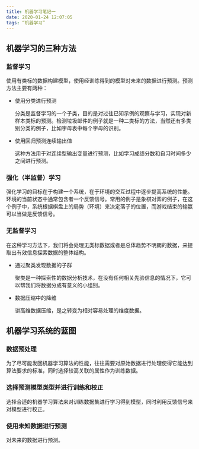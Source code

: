 ```yaml
---
title: 机器学习笔记一
date: 2020-01-24 12:07:05
tags: “机器学习”
---
```


## 机器学习的三种方法

### 监督学习

使用有类标的数据构建模型，使用经训练得到的模型对未来的数据进行预测。预测方法主要有两种：



<!--  More -->



+ 使用分类进行预测

  分类是监督学习的一个子类，目的是对过往已知示例的观察与学习，实现对新样本类标的预测。检测垃圾邮件的例子就是一种二类标的方法，当然还有多类别分类的例子，比如字母表中每个字母的识别。

+ 使用回归预测连续输出值

  这种方法用于对连续型输出变量进行预测，比如学习成绩分数和自习时间多少之间进行预测。

### 强化（半监督）学习

强化学习的目标在于构建一个系统，在于环境的交互过程中逐步提高系统的性能。环境的当前状态中通常包含者一个反馈信号。常用的例子是象棋对弈的例子，在这个例子中，系统根据棋盘上的局势（环境）来决定落子的位置，而游戏结束的输赢可以当做是反馈信号。

### 无监督学习

在这种学习方法下，我们将会处理无类标数据或者是总体趋势不明朗的数据，来提取出有效信息探索数据的整体结构。

+ 通过聚类发现数据的子群

  聚类是一种探索性的数据分析技术，在没有任何相关先验信息的情况下，它可以帮我们将数据分成有意义的小组别。

+ 数据压缩中的降维

  讲高维数据压缩，是之转变为相对容易处理的维度数据。

## 机器学习系统的蓝图

### 数据预处理

为了尽可能发回机器学习算法的性能，往往需要对原始数据进行处理使得它能达到算法要求的标准，同时选择较高关联的属性作为训练数据。

### 选择预测模型类型并进行训练和校正

选择合适的机器学习算法来对训练数据集进行学习得到模型，同时利用反馈信号来对模型进行校正。

### 使用未知数据进行预测

对未来的数据进行预测。